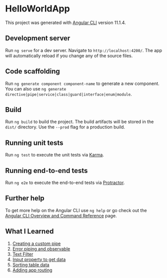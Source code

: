# HelloWorldApp

This project was generated with [Angular CLI](https://github.com/angular/angular-cli) version 11.1.4.

## Development server

Run `ng serve` for a dev server. Navigate to `http://localhost:4200/`. The app will automatically reload if you change any of the source files.

## Code scaffolding

Run `ng generate component component-name` to generate a new component. You can also use `ng generate directive|pipe|service|class|guard|interface|enum|module`.

## Build

Run `ng build` to build the project. The build artifacts will be stored in the `dist/` directory. Use the `--prod` flag for a production build.

## Running unit tests

Run `ng test` to execute the unit tests via [Karma](https://karma-runner.github.io).

## Running end-to-end tests

Run `ng e2e` to execute the end-to-end tests via [Protractor](http://www.protractortest.org/).

## Further help

To get more help on the Angular CLI use `ng help` or go check out the [Angular CLI Overview and Command Reference](https://angular.io/cli) page.

## What I Learned ##
1. [Creating a custom pipe](https://github.com/egraham2018/angular-customer-app/commit/f83088d45f15833da6fc71f5187f8730648baefa)
2. [Error piping and observable](https://github.com/egraham2018/angular-customer-app/commit/7ebabbb921b3759cf850dd4aa2121acdc4de68e1)
3. [Text Filter](https://github.com/egraham2018/angular-customer-app/commit/3e2d559c147bdcab282e9627b34c37f0512ee307)
4. [Input property to get data](https://github.com/egraham2018/angular-customer-app/commit/299de02780c5554e81dc57d9f37aca6bd610329f)
5. [Sorting table data](https://github.com/egraham2018/angular-customer-app/commit/d18efbec7511b539b392120aa87aeda063de31f7)
6. [Adding app routing](https://github.com/egraham2018/angular-customer-app/commit/60529e87425737c54afed15a6100e035a900612c)
